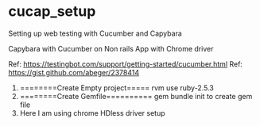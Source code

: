 # cucap_setup
 Setting up web testing with Cucumber and Capybara 

Capybara with Cucumber on Non rails App with Chrome driver


Ref: https://testingbot.com/support/getting-started/cucumber.html
Ref: https://gist.github.com/abeger/2378414


1. ========Create Empty project=====
     rvm use ruby-2.5.3
2. ========Create Gemfile==========
	gem bundle init
	to create gem file
3. Here I am using chrome HDless driver setup
